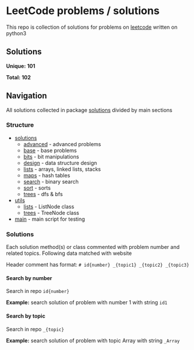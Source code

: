 # LeetCode problems / solutions

This repo is collection of solutions for problems 
on [leetcode](https://leetcode.com/problemset/all/) 
written on python3

## Solutions

**Unique:** **101**

**Total:** **102**

## Navigation

All solutions collected in package [solutions](solutions)
divided by main sections

### Structure

* [solutions](solutions)
    * [advanced](solutions/advanced) - advanced problems
    * [base](solutions/base) - base problems
    * [bits](solutions/bits) - bit manipulations
    * [design](solutions/design) - data structure design
    * [lists](solutions/lists) - arrays, linked lists, 
    stacks
    * [maps](solutions/maps) - hash tables
    * [search](solutions/search) - binary search
    * [sort](solutions/sort) - sorts
    * [trees](solutions/trees) - dfs & bfs
* [utils](utils)
    * [lists](utils/lists.py) - ListNode class
    * [trees](utils/trees.py) - TreeNode class
* [main](main.py) - main script for testing

### Solutions

Each solution method(s) or class commented 
with problem number and related topics. Following data
matched with website

Header comment has format: 
`# id{number} _{topic1} _{topic2} _{topic3}`

#### Search by number

Search in repo `id{number}`

**Example:** search solution of problem with number 1 
with string `id1`

#### Search by topic

Search in repo `_{topic}`

**Example:** search solution of problem with topic Array
with string `_Array`
